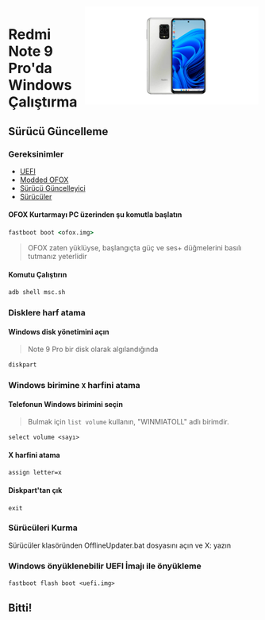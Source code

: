 <img align="right" src="https://github.com/Rubanoxd/Port-Windows-11-redmi-note-9_pro/blob/main/Miatoll.png" width="350" alt="Redmi Note 9 Pro Üzerinde Windows 11 Çalıştırma">


# Redmi Note 9 Pro'da Windows Çalıştırma

## Sürücü Güncelleme

### Gereksinimler

- [UEFI](https://github.com/Rubanoxd/Port-Windows-11-redmi-note-9_pro/releases/tag/UefiV2)
- [Modded OFOX](https://github.com/Rubanoxd/Port-Windows-11-redmi-note-9_pro/releases/tag/modded-ofox)
- [Sürücü Güncelleyici](https://github.com/WOA-Project/DriverUpdater/releases/latest)
- [Sürücüler](https://github.com/N1kroks/7xx-Drivers/releases/tag/latest)

#### OFOX Kurtarmayı PC üzerinden şu komutla başlatın

```cmd
fastboot boot <ofox.img>
```

> OFOX zaten yüklüyse, başlangıçta güç ve ses+ düğmelerini basılı tutmanız yeterlidir


#### Komutu Çalıştırın

```cmd
adb shell msc.sh
```

### Disklere harf atama

#### Windows disk yönetimini açın

> Note 9 Pro bir disk olarak algılandığında 

```cmd
diskpart
```


### Windows birimine `X` harfini atama

#### Telefonun Windows birimini seçin
> Bulmak için `list volume` kullanın, "WINMIATOLL" adlı birimdir.

```diskpart
select volume <sayı>
```

#### X harfini atama
```diskpart
assign letter=x
```

#### Diskpart'tan çık
```diskpart
exit
```


### Sürücüleri Kurma

Sürücüler klasöründen OfflineUpdater.bat dosyasını açın ve X: yazın


### Windows önyüklenebilir UEFI İmajı ile önyükleme

```
fastboot flash boot <uefi.img>
```

## Bitti!
